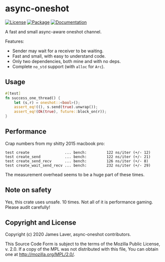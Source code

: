 # async-oneshot

[![License](https://img.shields.io/crates/l/async-oneshot.svg)](https://github.com/irrustible/async-oneshot/blob/main/LICENSE)
[![Package](https://img.shields.io/crates/v/async-oneshot.svg)](https://crates.io/crates/async-oneshot)
[![Documentation](https://docs.rs/async-oneshot/badge.svg)](https://docs.rs/async-oneshot)

A fast and small async-aware oneshot channel.

Features:

* Sender may wait for a receiver to be waiting.
* Fast and small, with easy to understand code.
* Only two dependencies, both mine and with no deps.
* Complete `no_std` support (with `alloc` for `Arc`).

## Usage

```rust
#[test]
fn success_one_thread() {
    let (s,r) = oneshot::<bool>();
    assert_eq!((), s.send(true).unwrap());
    assert_eq!(Ok(true), future::block_on(r));
}
```

## Performance

Crap numbers from my shitty 2015 macbook pro:

```
test create                ... bench:         122 ns/iter (+/- 12)
test create_send           ... bench:         122 ns/iter (+/- 21)
test create_send_recv      ... bench:         126 ns/iter (+/- 8)
test create_wait_send_recv ... bench:         232 ns/iter (+/- 29)
```

The measurement overhead seems to be a huge part of these times.

## Note on safety

Yes, this crate uses unsafe. 10 times. Not all of it is performance
gaming. Please audit carefully!

## Copyright and License

Copyright (c) 2020 James Laver, async-oneshot contributors.

This Source Code Form is subject to the terms of the Mozilla Public
License, v. 2.0. If a copy of the MPL was not distributed with this
file, You can obtain one at http://mozilla.org/MPL/2.0/.
